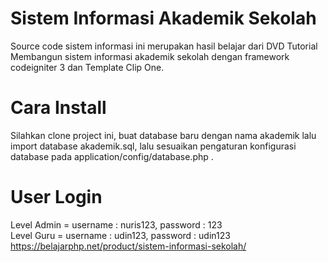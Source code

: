 # Sistem Informasi Akademik Sekolah
Source code sistem informasi ini merupakan hasil belajar dari DVD Tutorial Membangun sistem informasi akademik 
sekolah dengan framework codeigniter 3 dan Template Clip One.

# Cara Install
Silahkan clone project ini, buat database baru dengan nama akademik lalu import database akademik.sql, lalu sesuaikan pengaturan konfigurasi database pada application/config/database.php .
# User Login
Level Admin =  username : nuris123, password : 123
<br>
Level Guru  = username : udin123, password : udin123
<br>
https://belajarphp.net/product/sistem-informasi-sekolah/
